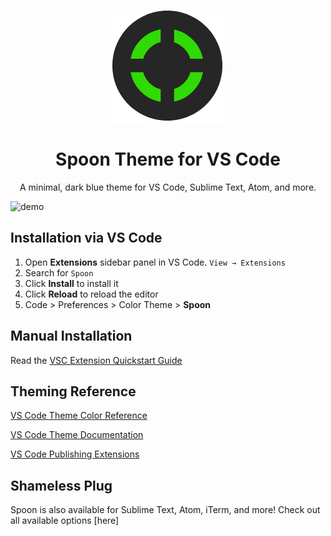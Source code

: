 <p align="center">
  <img alt="Spoon" src="https://github.com/ayanbag/spoon-vscode/blob/master/image/logo.png" width="180" />
</p>
<h1 align="center">
  Spoon Theme for VS Code
</h1>
<p align="center">
  A minimal, dark blue theme for VS Code, Sublime Text, Atom, and more.
</p>

![demo](https://raw.githubusercontent.com/ayanbag/spoon-vscode/master/images/demo.png)

## Installation via VS Code

1.  Open **Extensions** sidebar panel in VS Code. `View → Extensions`
2.  Search for `Spoon`
3.  Click **Install** to install it
4.  Click **Reload** to reload the editor
5.  Code > Preferences > Color Theme > **Spoon**

## Manual Installation

Read the [VSC Extension Quickstart Guide](https://github.com/bchiang7/halcyon-vscode/blob/master/vsc-extension-quickstart.md)




## Theming Reference

[VS Code Theme Color Reference](https://code.visualstudio.com/docs/getstarted/theme-color-reference)

[VS Code Theme Documentation](https://code.visualstudio.com/docs/extensions/themes-snippets-colorizers)

[VS Code Publishing Extensions](https://code.visualstudio.com/docs/extensions/publish-extension)



## Shameless Plug

Spoon is also available for Sublime Text, Atom, iTerm, and more! Check out all available options [here]
